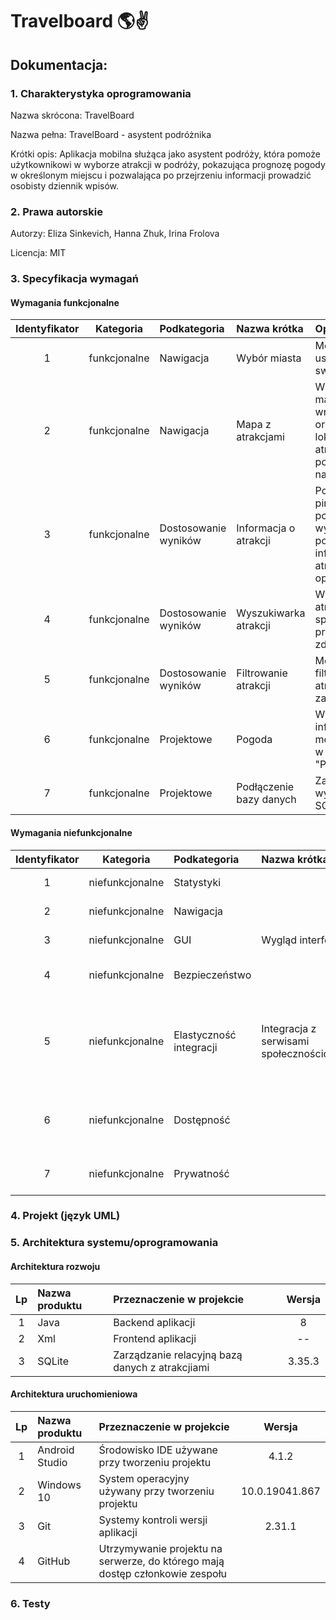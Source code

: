 # Travelboard :earth_americas::v:
## Dokumentacja: 


### 1. Charakterystyka  oprogramowania 
Nazwa skrócona: TravelBoard

Nazwa pełna: TravelBoard - asystent podróżnika

Krótki opis: Aplikacja mobilna służąca jako asystent podróży, która pomoże użytkownikowi w wyborze atrakcji w podróży, pokazująca prognozę pogody w określonym miejscu i pozwalająca po przejrzeniu informacji prowadzić osobisty dziennik wpisów.


### 2. Prawa autorskie 
Autorzy: Eliza Sinkevich, Hanna Zhuk, Irina Frolova

Licencja: MIT

### 3. Specyfikacja wymagań

#### Wymagania funkcjonalne
| Identyfikator | Kategoria | Podkategoria | Nazwa krótka | Opis | Priorytet |
|:-:|:-:|:-|:-|:-|:-:|
|1|funkcjonalne|Nawigacja|Wybór miasta|Możliwość ustawienia swojego miasta|1|
|2|funkcjonalne|Nawigacja|Mapa z atrakcjami|Wyświetlenie mapę regionu wraz z orientacyjną lokalizacją atrakcji w postaci pinezek na mapie|1|
|3|funkcjonalne|Dostosowanie wyników|Informacja o atrakcji|Po kliknięciu na pinezkę system powinien wyświetlić podstawowe informacje o atrakcji: nazwę, opis, lokalizację|1|
|4|funkcjonalne|Dostosowanie wyników|Wyszukiwarka atrakcji|Wyszukiwanie atrakcji w sposób przeklikania zdjęć z opisem|2|
|5|funkcjonalne|Dostosowanie wyników|Filtrowanie atrakcji|Możliwość filtrowania atrakcji według zainteresowań|3|
|6|funkcjonalne|Projektowe|Pogoda|Wyświetlenie informacje meteorologiczne w zakładce "Pogoda"|3|
|7|funkcjonalne|Projektowe|Podłączenie bazy danych|Zapis danych z wykorzystaniem SQLite|2|

#### Wymagania niefunkcjonalne
| Identyfikator | Kategoria | Podkategoria | Nazwa krótka | Opis | Priorytet |
|:-:|:-:|:-|:-|:-|:-:|
|1|niefunkcjonalne|Statystyki||Dokładny zapis statystyk|2|
|2|niefunkcjonalne|Nawigacja||Szybka nawigacja w aplikacji |1|
|3|niefunkcjonalne|GUI|Wygląd interfejsów|Intuicyjny i estetyczny interfejs|1|
|4|niefunkcjonalne|Bezpieczeństwo||Zgodność z wymogami bezpieczeństwa|2|
|5|niefunkcjonalne|Elastyczność integracji|Integracja z serwisami społecznościowymi|Elastyczność pod względem możliwości integracji z innymi popularnymi serwisami społecznościowymi |3|
|6|niefunkcjonalne|Dostępność|| Dostęp dla użytkowników do użytku w dowolnym momencie |1|
|7|niefunkcjonalne|Prywatność||Zachowanie prywatności użytkowników|2|


### 4. Projekt (język UML)


### 5. Architektura systemu/oprogramowania

#### Architektura rozwoju 
| Lp | Nazwa produktu | Przeznaczenie w projekcie | Wersja  | 
|:-:|:-|:-|:-:|
|1|Java|Backend aplikacji|8|
|2|Xml|Frontend aplikacji|--|
|3|SQLite|Zarządzanie relacyjną bazą danych z atrakcjiami | 3.35.3 |


#### Architektura uruchomieniowa 
| Lp | Nazwa produktu | Przeznaczenie w projekcie | Wersja  | 
|:-:|:-|:-|:-:|
|1|Android Studio|Środowisko IDE używane przy tworzeniu projektu|4.1.2|
|2|Windows 10 |System operacyjny używany przy tworzeniu projektu|10.0.19041.867|
|3|Git| Systemy kontroli wersji aplikacji |2.31.1|
|4|GitHub| Utrzymywanie projektu na serwerze, do którego mają dostęp członkowie zespołu||


### 6. Testy

